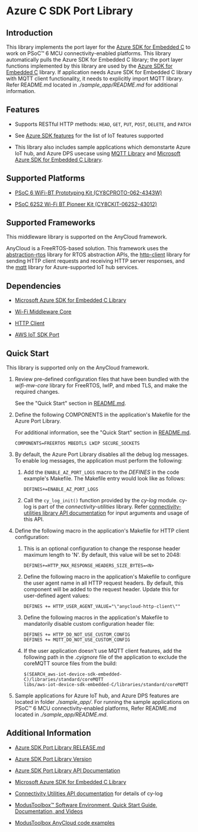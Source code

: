 # Azure C SDK Port Library

## Introduction

This library implements the port layer for the [Azure SDK for Embedded C](https://github.com/Azure/azure-sdk-for-c/releases/tag/1.1.0) to work on PSoC&trade; 6 MCU connectivity-enabled platforms. This library automatically pulls the Azure SDK for Embedded C library; the port layer functions implemented by this library are used by the [Azure SDK for Embedded C](https://github.com/Azure/azure-sdk-for-c/releases/tag/1.1.0) library. If application needs Azure SDK for Embedded C library with MQTT client functionality, it needs to explicitly import MQTT library. Refer README.md located in *./sample_app/README.md* for additional information.

## Features

- Supports RESTful HTTP methods: `HEAD`, `GET`, `PUT`, `POST`, `DELETE`, and `PATCH`

- See [Azure SDK features](https://github.com/Azure/azure-sdk-for-c/blob/master/sdk/docs/iot/README.md) for the list of IoT features supported

- This library also includes sample applications which demonstarte Azure IoT hub, and Azure DPS usecase using [MQTT Library](https://github.com/cypresssemiconductorco/mqtt/releases/tag/release-v3.1.0) and [Microsoft Azure SDK for Embedded C Library](https://github.com/Azure/azure-sdk-for-c/releases/tag/1.1.0).

## Supported Platforms

- [PSoC 6 WiFi-BT Prototyping Kit (CY8CPROTO-062-4343W)](https://www.cypress.com/documentation/development-kitsboards/psoc-6-wi-fi-bt-prototyping-kit-cy8cproto-062-4343w)

- [PSoC 62S2 Wi-Fi BT Pioneer Kit (CY8CKIT-062S2-43012)](https://www.cypress.com/documentation/development-kitsboards/psoc-62s2-wi-fi-bt-pioneer-kit-cy8ckit-062s2-43012)

## Supported Frameworks

This middleware library is supported on the AnyCloud framework.

AnyCloud is a FreeRTOS-based solution. This framework uses the [abstraction-rtos](https://github.com/cypresssemiconductorco/abstraction-rtos) library for RTOS abstraction APIs, the [http-client](https://github.com/cypresssemiconductorco/http-client/releases/tag/release-v1.0.0) library for sending HTTP client requests and receiving HTTP server responses, and the [mqtt](https://github.com/cypresssemiconductorco/mqtt/releases/tag/release-v3.1.0) library for Azure-supported IoT hub services.

## Dependencies

- [Microsoft Azure SDK for Embedded C Library](https://github.com/Azure/azure-sdk-for-c/releases/tag/1.1.0)

- [Wi-Fi Middleware Core](https://github.com/cypresssemiconductorco/wifi-mw-core)

- [HTTP Client](https://github.com/cypresssemiconductorco/http-client/releases/tag/release-v1.0.0)

- [AWS IoT SDK Port](https://github.com/cypresssemiconductorco/aws-iot-device-sdk-port/releases/tag/release-v1.0.0)

## Quick Start

This library is supported only on the AnyCloud framework.

1. Review pre-defined configuration files that have been bundled with the *wifi-mw-core* library for FreeRTOS, lwIP, and mbed TLS, and make the required changes.

   See the "Quick Start" section in [README.md](https://github.com/cypresssemiconductorco/wifi-mw-core/blob/master/README.md).

2. Define the following COMPONENTS in the application's Makefile for the Azure Port Library.

   For additional information, see the "Quick Start" section in [README.md](https://github.com/cypresssemiconductorco/wifi-mw-core/blob/master/README.md).

    ```
    COMPONENTS=FREERTOS MBEDTLS LWIP SECURE_SOCKETS
    ```
3. By default, the Azure Port Library disables all the debug log messages. To enable log messages, the application must perform the following:

   1. Add the `ENABLE_AZ_PORT_LOGS` macro to the *DEFINES* in the code example's Makefile. The Makefile entry would look like as follows:
       ```
       DEFINES+=ENABLE_AZ_PORT_LOGS
       ```
   2. Call the `cy_log_init()` function provided by the *cy-log* module. cy-log is part of the *connectivity-utilities* library.
      Refer [connectivity-utilities library API documentation](https://cypresssemiconductorco.github.io/connectivity-utilities/api_reference_manual/html/group__logging__utils.html) for input arguments and usage of this API.

4. Define the following macro in the application's Makefile for HTTP client configuration:

   1. This is an optional configuration to change the response header maximum length to 'N'. By default, this value will be set to 2048:
       ```
       DEFINES+=HTTP_MAX_RESPONSE_HEADERS_SIZE_BYTES=<N>
       ```
   2. Define the following macro in the application's Makefile to configure the user agent name in all HTTP request headers. By default, this component will be added to the request header. Update this for user-defined agent values:

       ```
       DEFINES += HTTP_USER_AGENT_VALUE="\"anycloud-http-client\""
       ```
   3. Define the following macros in the application's Makefile to mandatorily disable custom configuration header file:
       ```
       DEFINES += HTTP_DO_NOT_USE_CUSTOM_CONFIG
       DEFINES += MQTT_DO_NOT_USE_CUSTOM_CONFIG
       ```
   4. If the user application doesn't use MQTT client features, add the following path in the *.cyignore* file of the application to exclude the coreMQTT source files from the build:
       ```
       $(SEARCH_aws-iot-device-sdk-embedded-C)/libraries/standard/coreMQTT
       libs/aws-iot-device-sdk-embedded-C/libraries/standard/coreMQTT
       ```
5. Sample applications for Azure IoT hub, and Azure DPS features are located in folder *./sample_app/*. For running the sample applications on PSoC&trade; 6 MCU connectivity-enabled platforms, Refer README.md located in *./sample_app/README.md*.

## Additional Information

- [Azure SDK Port Library RELEASE.md](./RELEASE.md)

- [Azure SDK Port Library Version](./version.txt)

- [Azure SDK Port Library API Documentation](https://cypresssemiconductorco.github.io/azure-c-sdk-port/api_reference_manual/html/index.html)

- [Microsoft Azure SDK for Embedded C Library](https://github.com/Azure/azure-sdk-for-c/releases/tag/1.1.0)

- [Connectivity Utilities API documentation](https://cypresssemiconductorco.github.io/connectivity-utilities/api_reference_manual/html/group__logging__utils.html) for details of cy-log

- [ModusToolbox&trade; Software Environment, Quick Start Guide, Documentation, and Videos](https://www.cypress.com/products/modustoolbox-software-environment)

- [ModusToolbox AnyCloud code examples](https://github.com/cypresssemiconductorco?q=mtb-example-anycloud%20NOT%20Deprecated)
